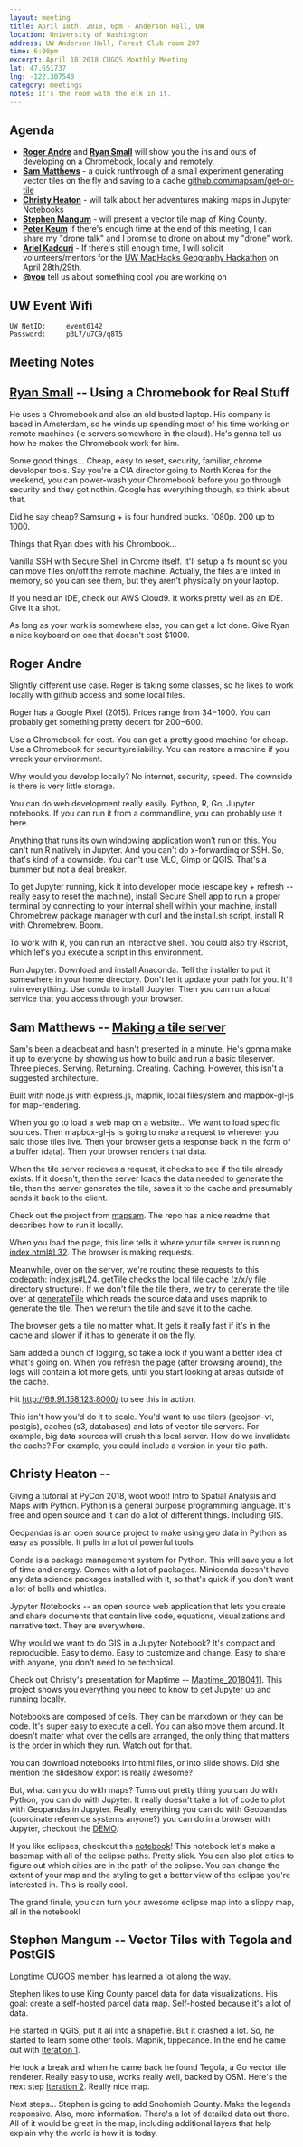```yaml
---
layout: meeting
title: April 18th, 2018, 6pm - Anderson Hall, UW
location: University of Washington
address: UW Anderson Hall, Forest Club room 207
time: 6:00pm
excerpt: April 18 2018 CUGOS Monthly Meeting
lat: 47.651737
lng: -122.307540
category: meetings
notes: It's the room with the elk in it.
---
```



## Agenda
- **[Roger Andre](https://lagerratrobe.github.io/blog/)** and **[Ryan Small](https://github.com/foundatron)** will show you the ins and outs of developing on a Chromebook, locally and remotely.
- **[Sam Matthews](https://github.com/mapsam)** - a quick runthrough of a small experiment generating vector tiles on the fly and saving to a cache [github.com/mapsam/get-or-tile](https://github.com/mapsam/get-or-tile)
- **[Christy Heaton](https://github.com/christyheaton)** - will talk about her adventures making maps in Jupyter Notebooks
- **[Stephen Mangum](https://github.com/maneaba)** - will present a vector tile map of King County.
- **[Peter Keum](http://pkgeo.com/)** If there's enough time at the end of this meeting, I can share my "drone talk" and I promise to drone on about my "drone" work.
- **[Ariel Kadouri](https://github.com/akadouri)** - If there's still enough time, I will solicit volunteers/mentors for the [UW MapHacks Geography Hackathon](https://maphacks.github.io/) on April 28th/29th.
- **[@you](http://cugos.org/people/)** tell us about something cool you are working on


## UW Event Wifi

```
UW NetID:     event0142
Password:     p3L7/u7C9/q8T5
```

## Meeting Notes

## [Ryan Small](https://media.giphy.com/media/AuQm5kCePSfiE/giphy.gif) -- Using a Chromebook for Real Stuff

He uses a Chromebook and also an old busted laptop. His company is based in Amsterdam, so he winds up spending most of his time working on remote machines (ie servers somewhere in the cloud). He's gonna tell us how he makes the Chromebook work for him.

Some good things... Cheap, easy to reset, security, familiar, chrome developer tools. Say you're a CIA director going to North Korea for the weekend, you can power-wash your Chromebook before you go through security and they got nothin. Google has everything though, so think about that.

Did he say cheap? Samsung + is four hundred bucks. 1080p. 200 up to 1000.

Things that Ryan does with his Chrombook...

Vanilla SSH with Secure Shell in Chrome itself. It'll setup a fs mount so you can move files on/off the remote machine. Actually, the files are linked in memory, so you can see them, but they aren't physically on your laptop.

If you need an IDE, check out AWS Cloud9. It works pretty well as an IDE. Give it a shot.

As long as your work is somewhere else, you can get a lot done. Give Ryan a nice keyboard on one that doesn't cost $1000.


## Roger Andre

Slightly different use case. Roger is taking some classes, so he likes to work locally with github access and some local files.

Roger has a Google Pixel (2015). Prices range from $34-$1000. You can probably get something pretty decent for $200-$600.

Use a Chromebook for cost. You can get a pretty good machine for cheap. Use a Chromebook for security/reliability. You can restore a machine if you wreck your environment.

Why would you develop locally? No internet, security, speed. The downside is there is very little storage.

You can do web development really easily. Python, R, Go, Jupyter notebooks. If you can run it from a commandline, you can probably use it here.

Anything that runs its own windowing application won't run on this. You can't run R natively in Jupyter. And you can't do x-forwarding or SSH. So, that's kind of a downside. You can't use VLC, Gimp or QGIS. That's a bummer but not a deal breaker.

To get Jupyter running, kick it into developer mode (escape key + refresh -- really easy to reset the machine), install Secure Shell app to run a proper terminal by connecting to your internal shell within your machine, install Chromebrew package manager with curl and the install.sh script, install R with Chromebrew. Boom.

To work with R, you can run an interactive shell. You could also try Rscript, which let's you execute a script in this environment.

Run Jupyter. Download and install Anaconda. Tell the installer to put it somewhere in your home directory. Don't let it update your path for you. It'll ruin everything. Use conda to install Jupyter. Then you can run a local service that you access through your browser.

## Sam Matthews -- [Making a tile server](https://gist.github.com/mapsam/21c5da1d14e349c0d6e026cc55be9e3a)

Sam's been a deadbeat and hasn't presented in a minute. He's gonna make it up to everyone by showing us how to build and run a basic tileserver. Three pieces. Serving. Returning. Creating. Caching. However, this isn't a suggested architecture.

Built with node.js with express.js, mapnik, local filesystem and mapbox-gl-js for map-rendering.

When you go to load a web map on a website... We want to load specific sources. Then mapbox-gl-js is going to make a request to wherever you said those tiles live. Then your browser gets a response back in the form of a buffer (data). Then your browser renders that data.

When the tile server recieves a request, it checks to see if the tile already exists. If it doesn't, then the server loads the data needed to generate the tile, then the server generates the tile, saves it to the cache and presumably sends it back to the client.

Check out the project from [mapsam](https://github.com/mapsam/get-or-tile). The repo has a nice readme that describes how to run it locally.

When you load the page, this line tells it where your tile server is running [index.html#L32](https://github.com/mapsam/get-or-tile/blob/master/viz/index.html#L32). The browser is making requests.

Meanwhile, over on the server, we're routing these requests to this codepath: [index.js#L24](https://github.com/mapsam/get-or-tile/blob/master/index.js#L24). [getTile](https://github.com/mapsam/get-or-tile/blob/master/index.js#L45-L64) checks the local file cache (z/x/y file directory structure). If we don't file the tile there, we try to generate the tile over at [generateTile](https://github.com/mapsam/get-or-tile/blob/master/index.js#L66-L92) which reads the source data and uses mapnik to generate the tile. Then we return the tile and save it to the cache.

The browser gets a tile no matter what. It gets it really fast if it's in the cache and slower if it has to generate it on the fly.

Sam added a bunch of logging, so take a look if you want a better idea of what's going on. When you refresh the page (after browsing around), the logs will contain a lot more gets, until you start looking at areas outside of the cache.

Hit http://69.91.158.123:8000/ to see this in action.

This isn't how you'd do it to scale. You'd want to use tilers (geojson-vt, postgis), caches (s3, databases) and lots of vector tile servers. For example, big data sources will crush this local server. How do we invalidate the cache? For example, you could include a version in your tile path.


## Christy Heaton --

Giving a tutorial at PyCon 2018, woot woot! Intro to Spatial Analysis and Maps with Python. Python is a general purpose programming language. It's free and open source and it can do a lot of different things. Including GIS.

Geopandas is an open source project to make using geo data in Python as easy as possible. It pulls in a lot of powerful tools.

Conda is a package management system for Python. This will save you a lot of time and energy. Comes with a lot of packages. Miniconda doesn't have any data science packages installed with it, so that's quick if you don't want a lot of bells and whistles.

Jypyter Notebooks -- an open source web application that lets you create and share documents that contain live code, equations, visualizations and narrative text. They are everywhere.

Why would we want to do GIS in a Jupyter Notebook? It's compact and reproducible. Easy to demo. Easy to customize and change. Easy to share with anyone, you don't need to be technical.

Check out Christy's presentation for Maptime -- [Maptime_20180411](https://github.com/christyheaton/Maptime_20180411). This project shows you everything you need to know to get Jupyter up and running locally.

Notebooks are composed of cells. They can be markdown or they can be code. It's super easy to execute a cell. You can also move them around. It doesn't matter what over the cells are arranged, the only thing that matters is the order in which they run. Watch out for that.

You can download notebooks into html files, or into slide shows. Did she mention the slideshow export is really awesome?

But, what can you do with maps? Turns out pretty thing you can do with Python, you can do with Jupyter. It really doesn't take a lot of code to plot with Geopandas in Jupyter. Really, everything you can do with Geopandas (coordinate reference systems anyone?) you can do in a browser with Jupyter, checkout the [DEMO](https://github.com/christyheaton/Maptime_20180411/blob/master/Notebook/01_Geopandas_Intro_Maptime_20180411.ipynb).

If you like eclipses, checkout this [notebook](https://github.com/christyheaton/Maptime_20180411/blob/master/Notebook/02_Geopandas_Advanced_Maptime_20180411.ipynb)! This notebook let's make a basemap with all of the eclipse paths. Pretty slick. You can also plot cities to figure out which cities are in the path of the eclipse. You can change the extent of your map and the styling to get a better view of the eclipse you're interested in. This is really cool.

The grand finale, you can turn your awesome eclipse map into a slippy map, all in the notebook!


## Stephen Mangum -- Vector Tiles with Tegola and PostGIS

Longtime CUGOS member, has learned a lot along the way.

Stephen likes to use King County parcel data for data visualizations. His goal: create a self-hosted parcel data map. Self-hosted because it's a lot of data.

He started in QGIS, put it all into a shapefile. But it crashed a lot. So, he started to learn some other tools. Mapnik, tippecanoe. In the end he came out with [Iteration 1](http://www.maneaba.com/slippy2.html).

He took a break and when he came back he found Tegola, a Go vector tile renderer. Really easy to use, works really well, backed by OSM. Here's the next step [Iteration 2](http://www.maneaba.com/map/#10/47.6151/-122.3315). Really nice map.

Next steps... Stephen is going to add Snohomish County. Make the legends responsive. Also, more information. There's a lot of detailed data out there. All of it would be great in the map, including additional layers that help explain why the world is how it is today.
